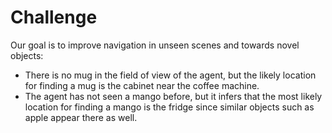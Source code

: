 # Challenge

Our goal is to improve navigation in unseen scenes and towards novel objects:

- There is no mug in the field of view of the agent, but the likely location for finding a mug is the cabinet near the coffee machine.
- The agent has not seen a mango before, but it infers that the most likely location for finding a mango is the fridge since similar objects such as apple appear there as well.

